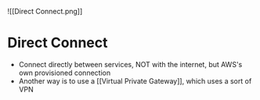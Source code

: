 ![[Direct Connect.png]]
# Direct Connect
- Connect directly between services, NOT with the internet, but AWS's own provisioned connection
- Another way is to use a [[Virtual Private Gateway]], which uses a sort of VPN

